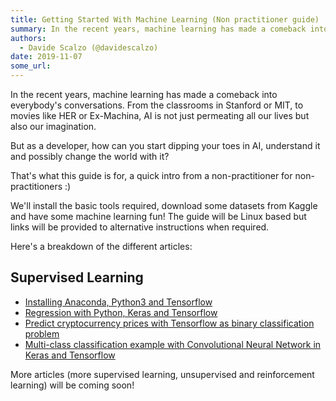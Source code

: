 ```yaml
---
title: Getting Started With Machine Learning (Non practitioner guide)
summary: In the recent years, machine learning has made a comeback into everybodys conversations. From the classrooms in Stanford or MIT, to movies like HER or Ex-Machina, AI is not just permeating all our lives but also our imagination. But as a developer, how can you start dipping your toes in AI, understand it and possibly change the world with it? Thats what this guide is for, a quick intro from a non-practitioner for non-practitioners -) Well install the basic tools required, download some datasets
authors:
  - Davide Scalzo (@davidescalzo)
date: 2019-11-07
some_url: 
---
```


In the recent years, machine learning has made a comeback into everybody's conversations. From the classrooms in Stanford or MIT, to movies like HER or Ex-Machina, AI is not just permeating all our lives but also our imagination.

But as a developer, how can you start dipping your toes in AI, understand it and possibly change the world with it?

That's what this guide is for, a quick intro from a non-practitioner for non-practitioners :)

We'll install the basic tools required, download some datasets from Kaggle and have some machine learning fun! The guide will be Linux based but links will be provided to alternative instructions when required.

Here's a breakdown of the different articles:

## Supervised Learning

- [Installing Anaconda, Python3 and Tensorflow](https://kauri.io/article/5bf3a311af45420781dfbb3963b253b1/v1/installing-anaconda-python3-and-tensorflow)
- [Regression with Python, Keras and Tensorflow](https://kauri.io/article/d035bc33cd37467db92e5b428a7565fd/v1/regression-with-python-keras-and-tensorflow)
- [Predict cryptocurrency prices with Tensorflow as binary classification problem](https://kauri.io/article/badf8853afb9404196bd8b5cbeec61a2/v1/predict-cryptocurrency-prices-with-tensorflow-as-binary-classification-problem)
- [Multi-class classification example with Convolutional Neural Network in Keras and Tensorflow](https://kauri.io/article/145b4c03a55146cba2051f04e7f499e9/v1/multi-class-classification-example-with-convolutional-neural-network-in-keras-and-tensorflow)

More articles (more supervised learning, unsupervised and reinforcement learning) will be coming soon!
